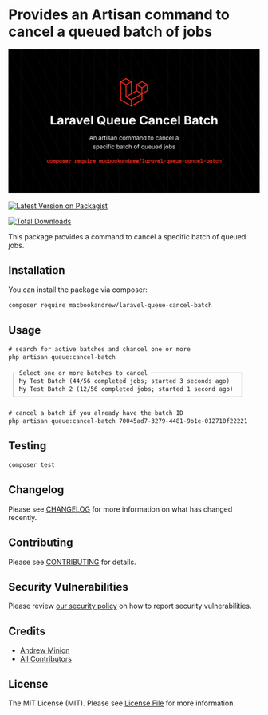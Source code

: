 # Provides an Artisan command to cancel a queued batch of jobs

![package image](resources/package-image.png)

[![Latest Version on Packagist](https://img.shields.io/packagist/v/macbookandrew/laravel-queue-cancel-batch.svg?style=flat-square)](https://packagist.org/packages/macbookandrew/laravel-queue-cancel-batch)
<!-- [![GitHub Tests Action Status](https://img.shields.io/github/actions/workflow/status/macbookandrew/laravel-queue-cancel-batch/run-tests.yml?branch=main&label=tests&style=flat-square)](https://github.com/macbookandrew/laravel-queue-cancel-batch/actions?query=workflow%3Arun-tests+branch%3Amain)
[![GitHub Code Style Action Status](https://img.shields.io/github/actions/workflow/status/macbookandrew/laravel-queue-cancel-batch/fix-php-code-style-issues.yml?branch=main&label=code%20style&style=flat-square)](https://github.com/macbookandrew/laravel-queue-cancel-batch/actions?query=workflow%3A"Fix+PHP+code+style+issues"+branch%3Amain) -->
[![Total Downloads](https://img.shields.io/packagist/dt/macbookandrew/laravel-queue-cancel-batch.svg?style=flat-square)](https://packagist.org/packages/macbookandrew/laravel-queue-cancel-batch)

This package provides a command to cancel a specific batch of queued jobs.

## Installation

You can install the package via composer:

```bash
composer require macbookandrew/laravel-queue-cancel-batch
```

## Usage

```shell
# search for active batches and chancel one or more
php artisan queue:cancel-batch

 ┌ Select one or more batches to cancel ─────────────────────────┐
 │ My Test Batch (44/56 completed jobs; started 3 seconds ago)   │
 │ My Test Batch 2 (12/56 completed jobs; started 1 second ago)  │
 └───────────────────────────────────────────────────────────────┘

# cancel a batch if you already have the batch ID
php artisan queue:cancel-batch 70045ad7-3279-4481-9b1e-012710f22221
```

## Testing

```bash
composer test
```

## Changelog

Please see [CHANGELOG](CHANGELOG.md) for more information on what has changed recently.

## Contributing

Please see [CONTRIBUTING](CONTRIBUTING.md) for details.

## Security Vulnerabilities

Please review [our security policy](../../security/policy) on how to report security vulnerabilities.

## Credits

- [Andrew Minion](https://github.com/macbookandrew)
- [All Contributors](../../contributors)

## License

The MIT License (MIT). Please see [License File](LICENSE.md) for more information.
